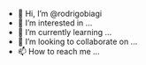- 👋 Hi, I’m @rodrigobiagi
- 👀 I’m interested in ...
- 🌱 I’m currently learning ...
- 💞️ I’m looking to collaborate on ...
- 📫 How to reach me ...

<!---
rodrigobiagi/rodrigobiagi is a ✨ special ✨ repository because its `README.md` (this file) appears on your GitHub profile.
You can click the Preview link to take a look at your changes.
--->
